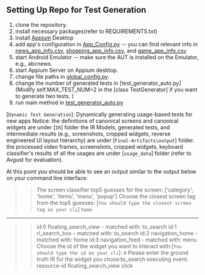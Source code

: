 ## Setting Up Repo for Test Generation
1. clone the repository.
2. install necessary packages(refer to REQUIREMENTS.txt)
3. install [Appium](http://appium.io/) Desktop
4. add app's configuration in [App_Config.py](https://github.com/liushuqi-2022/GUEST-repo/blob/main/code/dynamic_generation/App_Config.py)
    -- you can find relevant info in [news_app_info.csv](https://github.com/liushuqi-2022/GUEST-repo/blob/main/news_app_info.csv), [shopping_app_info.csv](https://github.com/liushuqi-2022/GUEST-repo/blob/main/shopping_app_info.csv), and [game_app_info.csv](https://github.com/liushuqi-2022/GUEST-repo/blob/main/game_app_info.csv)
5. start Android Emulator -- make sure the AUT is installed on the Emulator, e.g., abcnews.
6. start Appium Server on Appium desktop.
7. change file paths in [global_config.py](https://github.com/liushuqi-2022/GUEST-repo/blob/main/code/global_config.py).
8. change the number of generated tests in [test_generator_auto.py](Modify self.MAX_TEST_NUM=2 in the [class TestGenerator] if you want to generate two tests. )
9. run main method in [test_generator_auto.py](https://github.com/liushuqi-2022/GUEST-repo/blob/main/code/dynamic_generation/test_generator_auto.py)


[`Dynamic Test Generation`]: Dynamically generating usage-based tests for new apps
Notice:
 the definitions of canonical screens and canonical widgets are under [`IR`] folder
 the IR Models, generated tests, and intermediate results (e.g., screenshots, cropped widgets, reverse engineered UI layout hierarchy) are under [`Final-Artifacts\output`] folder.
 the processed video frames, screenshots, cropped widgets, keyboard classifier's results of all the usages are under [`usage_data`] folder (refer to Avgust for evaluation).


At this point you should be able to see an output similar to the output below on your command line interface:

>>The screen classifier top5 guesses for the screen:
['category', 'home', 'items', 'menu', 'popup']
Choose the closest screen tag from the top5 guesses: [`You should type the closest screen tag on your cli`]
`home`
---------
>>id:0 floating_search_view - matched with: to_search
id:1 rl_search_box - matched with: to_search
id:2 navigation_home - matched with: home
id:3 navigation_feed - matched with: menu
Choose the id of the widget you want to interact with:[`You should type the id on your cli`]: `0`
Please enter the ground truth IR for the widget you chose:to_search
executing event: resource-id floating_search_view click
